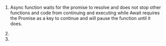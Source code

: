 1. Async function waits for the promise to resolve and does not stop other functions and code from continuing and executing while Await requires the Promise as a key to continue and will pause the function until it does.
2. 

3. 